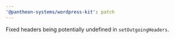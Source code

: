 ```yaml
---
'@pantheon-systems/wordpress-kit': patch
---
```


Fixed headers being potentially undefined in `setOutgoingHeaders`.
